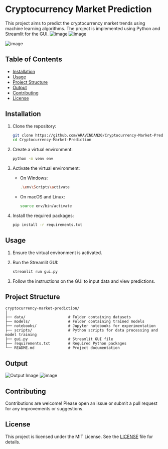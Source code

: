 # Cryptocurrency Market Prediction

This project aims to predict the cryptocurrency market trends using machine learning algorithms. The project is implemented using Python and Streamlit for the GUI.
![image](https://github.com/user-attachments/assets/644041dc-1058-4204-8126-e8abbf31b078)
![image](https://github.com/user-attachments/assets/0c57894e-97cc-4d35-81df-f484b86e0ab5)

![image](https://github.com/user-attachments/assets/d7dc50a9-7372-4940-aa11-17bb3ba974b1)


## Table of Contents
- [Installation](#installation)
- [Usage](#usage)
- [Project Structure](#project-structure)
- [Output](#output)
- [Contributing](#contributing)
- [License](#license)

## Installation

1. Clone the repository:
    ```bash
    git clone https://github.com/ARAVINDAN20/Cryptocurrency-Market-Prediction.git
    cd Cryptocurrency-Market-Prediction
    ```

2. Create a virtual environment:
    ```bash
    python -m venv env
    ```

3. Activate the virtual environment:
    - On Windows:
        ```bash
        .\env\Scripts\activate
        ```
    - On macOS and Linux:
        ```bash
        source env/bin/activate
        ```

4. Install the required packages:
    ```bash
    pip install -r requirements.txt
    ```

## Usage

1. Ensure the virtual environment is activated.

2. Run the Streamlit GUI:
    ```bash
    streamlit run gui.py
    ```

3. Follow the instructions on the GUI to input data and view predictions.

## Project Structure

```
cryptocurrency-market-prediction/
│
├── data/                   # Folder containing datasets
├── models/                 # Folder containing trained models
├── notebooks/              # Jupyter notebooks for experimentation
├── scripts/                # Python scripts for data processing and model training
├── gui.py                  # Streamlit GUI file
├── requirements.txt        # Required Python packages
└── README.md               # Project documentation
```

## Output
![Output Image](https://github.com/user-attachments/assets/1e1d4d05-a678-407a-b46c-08212e3bd6f6)
![image](https://github.com/user-attachments/assets/a58e7810-7f07-442e-b50d-174a59c9df26)


## Contributing

Contributions are welcome! Please open an issue or submit a pull request for any improvements or suggestions.

## License

This project is licensed under the MIT License. See the [LICENSE](LICENSE) file for details.

